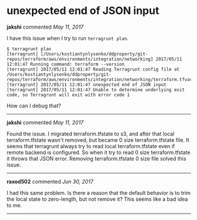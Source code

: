 # unexpected end of JSON input

**jakshi** commented *May 11, 2017*

I have this issue when I try to run `terragrunt plan`.

```
$ terragrunt plan
[terragrunt] [/Users/kostiantynlysenko/ddproperty/git-repos/terraform/aws/environments/integration/networking] 2017/05/11 12:01:47 Running command: terraform --version
[terragrunt] 2017/05/11 12:01:47 Reading Terragrunt config file at /Users/kostiantynlysenko/ddproperty/git-repos/terraform/aws/environments/integration/networking/terraform.tfvars
[terragrunt] 2017/05/11 12:01:47 unexpected end of JSON input
[terragrunt] 2017/05/11 12:01:47 Unable to determine underlying exit code, so Terragrunt will exit with error code 1
```

How can I debug that?
<br />
***


**jakshi** commented *May 11, 2017*

Found the issue.
I migrated terraform.tfstate to s3, and after that local terraform.tfstate wasn't removed, but became 0 size terraform.tfstate file.
It seems that terragrunt always try to read local terraform.tfstate even if remote backend is configured.
So when it try to read 0 size terraform.tfstate it throws that JSON error.
Removing terraform.tfstate 0 size file solved this issue.
***

**raxod502** commented *Jun 30, 2017*

I had this same problem. Is there a reason that the default behavior is to trim the local state to zero-length, but not remove it? This seems like a bad idea to me.
***

